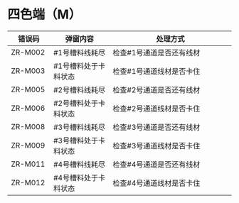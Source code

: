 # 四色端（M）

<table><thead><tr><th width="116.4000244140625">错误码</th><th width="222.5999755859375">弹窗内容</th><th width="519">处理方式</th></tr></thead><tbody><tr><td>ZR-M002</td><td>#1号槽料线耗尽</td><td>检查#1号通道是否还有线材</td></tr><tr><td>ZR-M003</td><td>#1号槽料处于卡料状态</td><td>检查#1号通道线材是否卡住</td></tr><tr><td>ZR-M005</td><td>#2号槽料线耗尽</td><td>检查#2号通道是否还有线材</td></tr><tr><td>ZR-M006</td><td>#2号槽料处于卡料状态</td><td>检查#2号通道线材是否卡住</td></tr><tr><td>ZR-M008</td><td>#3号槽料线耗尽</td><td>检查#3号通道是否还有线材</td></tr><tr><td>ZR-M009</td><td>#3号槽料处于卡料状态</td><td>检查#3号通道线材是否卡住</td></tr><tr><td>ZR-M011</td><td>#4号槽料线耗尽</td><td>检查#4号通道是否还有线材</td></tr><tr><td>ZR-M012</td><td>#4号槽料处于卡料状态</td><td>检查#4号通道线材是否卡住</td></tr></tbody></table>
